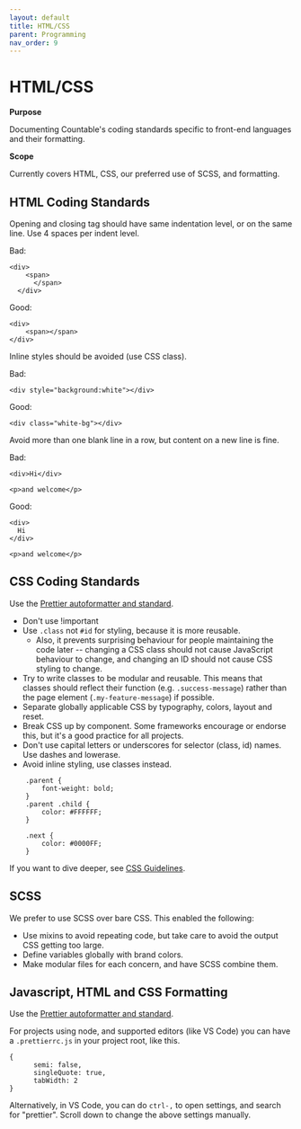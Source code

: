 ```yaml
---
layout: default
title: HTML/CSS
parent: Programming
nav_order: 9
---
```


# HTML/CSS

**Purpose**

Documenting Countable's coding standards specific to front-end languages and their formatting.

**Scope**

Currently covers HTML, CSS, our preferred use of SCSS, and formatting.

## HTML Coding Standards

Opening and closing tag should have same indentation level, or on the same line. Use 4 spaces per indent level.

Bad:

    <div>
        <span>
          </span>
      </div>

Good:

    <div>
        <span></span>
    </div>

Inline styles should be avoided (use CSS class).

Bad:

    <div style="background:white"></div>

Good:

    <div class="white-bg"></div>

Avoid more than one blank line in a row, but content on a new line is fine.

Bad:

    <div>Hi</div>
    
    <p>and welcome</p>

Good:

    <div>
      Hi
    </div>
    
    <p>and welcome</p>

## CSS Coding Standards

Use the [Prettier autoformatter and standard](https://github.com/prettier/prettier).

  - Don't use \!important
  - Use `.class` not `#id` for styling, because it is more reusable.
    - Also, it prevents surprising behaviour for people maintaining the code later -- changing a CSS class should not cause JavaScript behaviour to change, and changing an ID should not cause CSS styling
    to change.
  - Try to write classes to be modular and reusable. This means that classes should reflect their function (e.g. `.success-message`) rather than the page element (`.my-feature-message`) if possible.
  - Separate globally applicable CSS by typography, colors, layout and reset.
  - Break CSS up by component. Some frameworks encourage or endorse this, but it's a good practice for all projects.
  - Don't use capital letters or underscores for selector (class, id) names. Use dashes and lowerase.
  - Avoid inline styling, use classes instead.

```
    .parent {
        font-weight: bold;
    }
    .parent .child {
        color: #FFFFFF;
    }  
    
    .next {
        color: #0000FF;
    }
```

If you want to dive deeper, see [CSS Guidelines](https://cssguidelin.es/).

## SCSS

We prefer to use SCSS over bare CSS. This enabled the following:

  - Use mixins to avoid repeating code, but take care to avoid the output CSS getting too large.
  - Define variables globally with brand colors.
  - Make modular files for each concern, and have SCSS combine them.

## Javascript, HTML and CSS Formatting

Use the [Prettier autoformatter and standard](https://github.com/prettier/prettier).

For projects using node, and supported editors (like VS Code) you can have a `.prettierrc.js` in your project root, like this.

    {
          semi: false,
          singleQuote: true,
          tabWidth: 2
    }

Alternatively, in VS Code, you can do `ctrl-,` to open settings, and search for "prettier". Scroll down to change the above settings manually.
